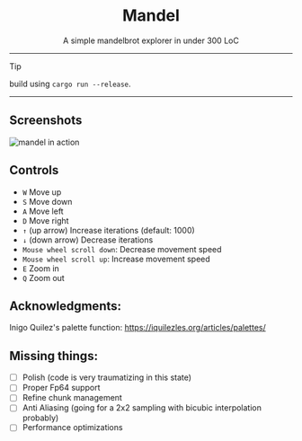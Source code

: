 <div align="center">
  <h1>Mandel</h1>
  A simple mandelbrot explorer in under 300 LoC
</div>

<hr>

> [!TIP]
> build using `cargo run --release`.

<hr>

## Screenshots
![mandel in action](https://github.com/rice7th/mandel/assets/93940240/17b0b9be-ddcc-40e5-9301-ef2b365d2d57)

## Controls
- `W` Move up
- `S` Move down
- `A` Move left
- `D` Move right
- `↑` (up arrow) Increase iterations (default: 1000)
- `↓` (down arrow) Decrease iterations
- `Mouse wheel scroll down`: Decrease movement speed
- `Mouse wheel scroll up`: Increase movement speed
- `E` Zoom in
- `Q` Zoom out

## Acknowledgments:
Inigo Quilez's palette function: https://iquilezles.org/articles/palettes/

## Missing things:
- [ ] Polish (code is very traumatizing in this state)
- [ ] Proper Fp64 support
- [ ] Refine chunk management
- [ ] Anti Aliasing (going for a 2x2 sampling with bicubic interpolation probably)
- [ ] Performance optimizations

